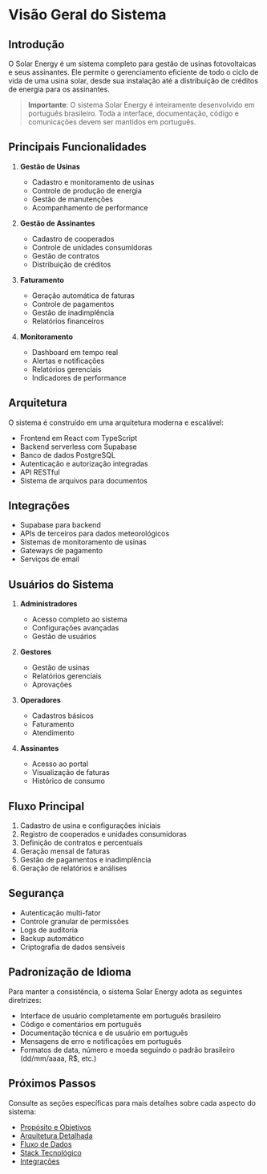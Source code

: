 
# Visão Geral do Sistema

## Introdução

O Solar Energy é um sistema completo para gestão de usinas fotovoltaicas e seus assinantes. Ele permite o gerenciamento eficiente de todo o ciclo de vida de uma usina solar, desde sua instalação até a distribuição de créditos de energia para os assinantes.

> **Importante**: O sistema Solar Energy é inteiramente desenvolvido em português brasileiro. Toda a interface, documentação, código e comunicações devem ser mantidos em português.

## Principais Funcionalidades

1. **Gestão de Usinas**
   - Cadastro e monitoramento de usinas
   - Controle de produção de energia
   - Gestão de manutenções
   - Acompanhamento de performance

2. **Gestão de Assinantes**
   - Cadastro de cooperados
   - Controle de unidades consumidoras
   - Gestão de contratos
   - Distribuição de créditos

3. **Faturamento**
   - Geração automática de faturas
   - Controle de pagamentos
   - Gestão de inadimplência
   - Relatórios financeiros

4. **Monitoramento**
   - Dashboard em tempo real
   - Alertas e notificações
   - Relatórios gerenciais
   - Indicadores de performance

## Arquitetura

O sistema é construído em uma arquitetura moderna e escalável:

- Frontend em React com TypeScript
- Backend serverless com Supabase
- Banco de dados PostgreSQL
- Autenticação e autorização integradas
- API RESTful
- Sistema de arquivos para documentos

## Integrações

- Supabase para backend
- APIs de terceiros para dados meteorológicos
- Sistemas de monitoramento de usinas
- Gateways de pagamento
- Serviços de email

## Usuários do Sistema

1. **Administradores**
   - Acesso completo ao sistema
   - Configurações avançadas
   - Gestão de usuários

2. **Gestores**
   - Gestão de usinas
   - Relatórios gerenciais
   - Aprovações

3. **Operadores**
   - Cadastros básicos
   - Faturamento
   - Atendimento

4. **Assinantes**
   - Acesso ao portal
   - Visualização de faturas
   - Histórico de consumo

## Fluxo Principal

1. Cadastro de usina e configurações iniciais
2. Registro de cooperados e unidades consumidoras
3. Definição de contratos e percentuais
4. Geração mensal de faturas
5. Gestão de pagamentos e inadimplência
6. Geração de relatórios e análises

## Segurança

- Autenticação multi-fator
- Controle granular de permissões
- Logs de auditoria
- Backup automático
- Criptografia de dados sensíveis

## Padronização de Idioma

Para manter a consistência, o sistema Solar Energy adota as seguintes diretrizes:

- Interface de usuário completamente em português brasileiro
- Código e comentários em português
- Documentação técnica e de usuário em português
- Mensagens de erro e notificações em português
- Formatos de data, número e moeda seguindo o padrão brasileiro (dd/mm/aaaa, R$, etc.)

## Próximos Passos

Consulte as seções específicas para mais detalhes sobre cada aspecto do sistema:

- [Propósito e Objetivos](./purpose.md)
- [Arquitetura Detalhada](./architecture.md)
- [Fluxo de Dados](./data-flow.md)
- [Stack Tecnológico](./tech-stack.md)
- [Integrações](./integrations.md)
